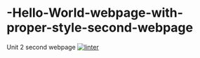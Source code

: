 # -Hello-World-webpage-with-proper-style-second-webpage
Unit 2 second webpage
[![linter](https://github.com/Mmeiyu/-Hello-World-webpage-with-proper-style-second-webpage/workflows/linter/badge.svg)](https://github.com/marketplace/actions/super-linter)
